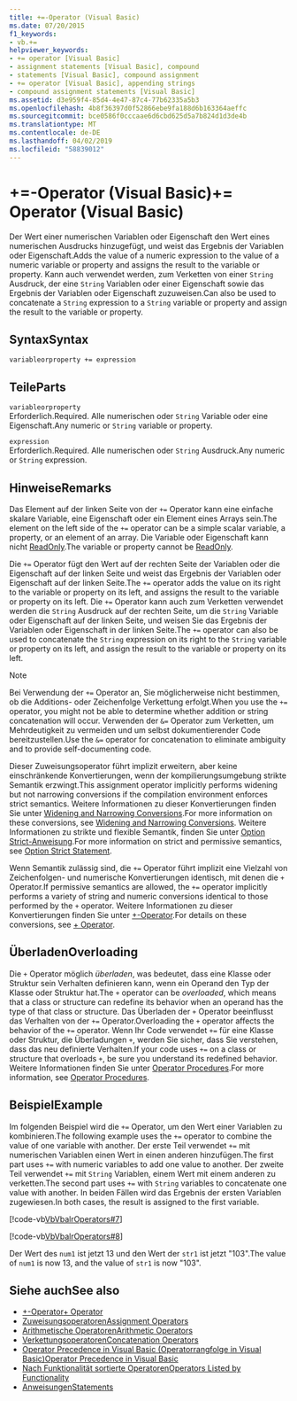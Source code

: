 ```yaml
---
title: +=-Operator (Visual Basic)
ms.date: 07/20/2015
f1_keywords:
- vb.+=
helpviewer_keywords:
- += operator [Visual Basic]
- assignment statements [Visual Basic], compound
- statements [Visual Basic], compound assignment
- += operator [Visual Basic], appending strings
- compound assignment statements [Visual Basic]
ms.assetid: d3e959f4-85d4-4e47-87c4-77b62335a5b3
ms.openlocfilehash: 4b8f36397d0f52866ebe9fa188d6b163364aeffc
ms.sourcegitcommit: bce0586f0cccaae6d6cbd625d5a7b824d1d3de4b
ms.translationtype: MT
ms.contentlocale: de-DE
ms.lasthandoff: 04/02/2019
ms.locfileid: "58839012"
---
```

# <a name="-operator-visual-basic"></a><span data-ttu-id="92def-102">+=-Operator (Visual Basic)</span><span class="sxs-lookup"><span data-stu-id="92def-102">+= Operator (Visual Basic)</span></span>
<span data-ttu-id="92def-103">Der Wert einer numerischen Variablen oder Eigenschaft den Wert eines numerischen Ausdrucks hinzugefügt, und weist das Ergebnis der Variablen oder Eigenschaft.</span><span class="sxs-lookup"><span data-stu-id="92def-103">Adds the value of a numeric expression to the value of a numeric variable or property and assigns the result to the variable or property.</span></span> <span data-ttu-id="92def-104">Kann auch verwendet werden, zum Verketten von einer `String` Ausdruck, der eine `String` Variablen oder einer Eigenschaft sowie das Ergebnis der Variablen oder Eigenschaft zuzuweisen.</span><span class="sxs-lookup"><span data-stu-id="92def-104">Can also be used to concatenate a `String` expression to a `String` variable or property and assign the result to the variable or property.</span></span>  
  
## <a name="syntax"></a><span data-ttu-id="92def-105">Syntax</span><span class="sxs-lookup"><span data-stu-id="92def-105">Syntax</span></span>  
  
```  
variableorproperty += expression  
```  
  
## <a name="parts"></a><span data-ttu-id="92def-106">Teile</span><span class="sxs-lookup"><span data-stu-id="92def-106">Parts</span></span>  
 `variableorproperty`  
 <span data-ttu-id="92def-107">Erforderlich.</span><span class="sxs-lookup"><span data-stu-id="92def-107">Required.</span></span> <span data-ttu-id="92def-108">Alle numerischen oder `String` Variable oder eine Eigenschaft.</span><span class="sxs-lookup"><span data-stu-id="92def-108">Any numeric or `String` variable or property.</span></span>  
  
 `expression`  
 <span data-ttu-id="92def-109">Erforderlich.</span><span class="sxs-lookup"><span data-stu-id="92def-109">Required.</span></span> <span data-ttu-id="92def-110">Alle numerischen oder `String` Ausdruck.</span><span class="sxs-lookup"><span data-stu-id="92def-110">Any numeric or `String` expression.</span></span>  
  
## <a name="remarks"></a><span data-ttu-id="92def-111">Hinweise</span><span class="sxs-lookup"><span data-stu-id="92def-111">Remarks</span></span>  
 <span data-ttu-id="92def-112">Das Element auf der linken Seite von der `+=` Operator kann eine einfache skalare Variable, eine Eigenschaft oder ein Element eines Arrays sein.</span><span class="sxs-lookup"><span data-stu-id="92def-112">The element on the left side of the `+=` operator can be a simple scalar variable, a property, or an element of an array.</span></span> <span data-ttu-id="92def-113">Die Variable oder Eigenschaft kann nicht [ReadOnly](../../../visual-basic/language-reference/modifiers/readonly.md).</span><span class="sxs-lookup"><span data-stu-id="92def-113">The variable or property cannot be [ReadOnly](../../../visual-basic/language-reference/modifiers/readonly.md).</span></span>  
  
 <span data-ttu-id="92def-114">Die `+=` Operator fügt den Wert auf der rechten Seite der Variablen oder die Eigenschaft auf der linken Seite und weist das Ergebnis der Variablen oder Eigenschaft auf der linken Seite.</span><span class="sxs-lookup"><span data-stu-id="92def-114">The `+=` operator adds the value on its right to the variable or property on its left, and assigns the result to the variable or property on its left.</span></span> <span data-ttu-id="92def-115">Die `+=` Operator kann auch zum Verketten verwendet werden die `String` Ausdruck auf der rechten Seite, um die `String` Variable oder Eigenschaft auf der linken Seite, und weisen Sie das Ergebnis der Variablen oder Eigenschaft in der linken Seite.</span><span class="sxs-lookup"><span data-stu-id="92def-115">The `+=` operator can also be used to concatenate the `String` expression on its right to the `String` variable or property on its left, and assign the result to the variable or property on its left.</span></span>  
  
> [!NOTE]
>  <span data-ttu-id="92def-116">Bei Verwendung der `+=` Operator an, Sie möglicherweise nicht bestimmen, ob die Additions- oder Zeichenfolge Verkettung erfolgt.</span><span class="sxs-lookup"><span data-stu-id="92def-116">When you use the `+=` operator, you might not be able to determine whether addition or string concatenation will occur.</span></span> <span data-ttu-id="92def-117">Verwenden der `&=` Operator zum Verketten, um Mehrdeutigkeit zu vermeiden und um selbst dokumentierender Code bereitzustellen.</span><span class="sxs-lookup"><span data-stu-id="92def-117">Use the `&=` operator for concatenation to eliminate ambiguity and to provide self-documenting code.</span></span>  
  
 <span data-ttu-id="92def-118">Dieser Zuweisungsoperator führt implizit erweitern, aber keine einschränkende Konvertierungen, wenn der kompilierungsumgebung strikte Semantik erzwingt.</span><span class="sxs-lookup"><span data-stu-id="92def-118">This assignment operator implicitly performs widening but not narrowing conversions if the compilation environment enforces strict semantics.</span></span> <span data-ttu-id="92def-119">Weitere Informationen zu dieser Konvertierungen finden Sie unter [Widening and Narrowing Conversions](../../../visual-basic/programming-guide/language-features/data-types/widening-and-narrowing-conversions.md).</span><span class="sxs-lookup"><span data-stu-id="92def-119">For more information on these conversions, see [Widening and Narrowing Conversions](../../../visual-basic/programming-guide/language-features/data-types/widening-and-narrowing-conversions.md).</span></span> <span data-ttu-id="92def-120">Weitere Informationen zu strikte und flexible Semantik, finden Sie unter [Option Strict-Anweisung](../../../visual-basic/language-reference/statements/option-strict-statement.md).</span><span class="sxs-lookup"><span data-stu-id="92def-120">For more information on strict and permissive semantics, see [Option Strict Statement](../../../visual-basic/language-reference/statements/option-strict-statement.md).</span></span>  
  
 <span data-ttu-id="92def-121">Wenn Semantik zulässig sind, die `+=` Operator führt implizit eine Vielzahl von Zeichenfolgen- und numerische Konvertierungen identisch, mit denen die `+` Operator.</span><span class="sxs-lookup"><span data-stu-id="92def-121">If permissive semantics are allowed, the `+=` operator implicitly performs a variety of string and numeric conversions identical to those performed by the `+` operator.</span></span> <span data-ttu-id="92def-122">Weitere Informationen zu dieser Konvertierungen finden Sie unter [+-Operator](../../../visual-basic/language-reference/operators/addition-operator.md).</span><span class="sxs-lookup"><span data-stu-id="92def-122">For details on these conversions, see [+ Operator](../../../visual-basic/language-reference/operators/addition-operator.md).</span></span>  
  
## <a name="overloading"></a><span data-ttu-id="92def-123">Überladen</span><span class="sxs-lookup"><span data-stu-id="92def-123">Overloading</span></span>  
 <span data-ttu-id="92def-124">Die `+` Operator möglich *überladen*, was bedeutet, dass eine Klasse oder Struktur sein Verhalten definieren kann, wenn ein Operand den Typ der Klasse oder Struktur hat.</span><span class="sxs-lookup"><span data-stu-id="92def-124">The `+` operator can be *overloaded*, which means that a class or structure can redefine its behavior when an operand has the type of that class or structure.</span></span> <span data-ttu-id="92def-125">Das Überladen der `+` Operator beeinflusst das Verhalten von der `+=` Operator.</span><span class="sxs-lookup"><span data-stu-id="92def-125">Overloading the `+` operator affects the behavior of the `+=` operator.</span></span> <span data-ttu-id="92def-126">Wenn Ihr Code verwendet `+=` für eine Klasse oder Struktur, die Überladungen `+`, werden Sie sicher, dass Sie verstehen, dass das neu definierte Verhalten.</span><span class="sxs-lookup"><span data-stu-id="92def-126">If your code uses `+=` on a class or structure that overloads `+`, be sure you understand its redefined behavior.</span></span> <span data-ttu-id="92def-127">Weitere Informationen finden Sie unter [Operator Procedures](../../../visual-basic/programming-guide/language-features/procedures/operator-procedures.md).</span><span class="sxs-lookup"><span data-stu-id="92def-127">For more information, see [Operator Procedures](../../../visual-basic/programming-guide/language-features/procedures/operator-procedures.md).</span></span>  
  
## <a name="example"></a><span data-ttu-id="92def-128">Beispiel</span><span class="sxs-lookup"><span data-stu-id="92def-128">Example</span></span>  
 <span data-ttu-id="92def-129">Im folgenden Beispiel wird die `+=` Operator, um den Wert einer Variablen zu kombinieren.</span><span class="sxs-lookup"><span data-stu-id="92def-129">The following example uses the `+=` operator to combine the value of one variable with another.</span></span> <span data-ttu-id="92def-130">Der erste Teil verwendet `+=` mit numerischen Variablen einen Wert in einen anderen hinzufügen.</span><span class="sxs-lookup"><span data-stu-id="92def-130">The first part uses `+=` with numeric variables to add one value to another.</span></span> <span data-ttu-id="92def-131">Der zweite Teil verwendet `+=` mit `String` Variablen, einem Wert mit einem anderen zu verketten.</span><span class="sxs-lookup"><span data-stu-id="92def-131">The second part uses `+=` with `String` variables to concatenate one value with another.</span></span> <span data-ttu-id="92def-132">In beiden Fällen wird das Ergebnis der ersten Variablen zugewiesen.</span><span class="sxs-lookup"><span data-stu-id="92def-132">In both cases, the result is assigned to the first variable.</span></span>  
  
 [!code-vb[VbVbalrOperators#7](~/samples/snippets/visualbasic/VS_Snippets_VBCSharp/VbVbalrOperators/VB/Class1.vb#7)]  
  
 [!code-vb[VbVbalrOperators#8](~/samples/snippets/visualbasic/VS_Snippets_VBCSharp/VbVbalrOperators/VB/Class1.vb#8)]  
  
 <span data-ttu-id="92def-133">Der Wert des `num1` ist jetzt 13 und den Wert der `str1` ist jetzt "103".</span><span class="sxs-lookup"><span data-stu-id="92def-133">The value of `num1` is now 13, and the value of `str1` is now "103".</span></span>  
  
## <a name="see-also"></a><span data-ttu-id="92def-134">Siehe auch</span><span class="sxs-lookup"><span data-stu-id="92def-134">See also</span></span>

- [<span data-ttu-id="92def-135">+-Operator</span><span class="sxs-lookup"><span data-stu-id="92def-135">+ Operator</span></span>](../../../visual-basic/language-reference/operators/addition-operator.md)
- [<span data-ttu-id="92def-136">Zuweisungsoperatoren</span><span class="sxs-lookup"><span data-stu-id="92def-136">Assignment Operators</span></span>](../../../visual-basic/language-reference/operators/assignment-operators.md)
- [<span data-ttu-id="92def-137">Arithmetische Operatoren</span><span class="sxs-lookup"><span data-stu-id="92def-137">Arithmetic Operators</span></span>](../../../visual-basic/language-reference/operators/arithmetic-operators.md)
- [<span data-ttu-id="92def-138">Verkettungsoperatoren</span><span class="sxs-lookup"><span data-stu-id="92def-138">Concatenation Operators</span></span>](../../../visual-basic/language-reference/operators/concatenation-operators.md)
- [<span data-ttu-id="92def-139">Operator Precedence in Visual Basic (Operatorrangfolge in Visual Basic)</span><span class="sxs-lookup"><span data-stu-id="92def-139">Operator Precedence in Visual Basic</span></span>](../../../visual-basic/language-reference/operators/operator-precedence.md)
- [<span data-ttu-id="92def-140">Nach Funktionalität sortierte Operatoren</span><span class="sxs-lookup"><span data-stu-id="92def-140">Operators Listed by Functionality</span></span>](../../../visual-basic/language-reference/operators/operators-listed-by-functionality.md)
- [<span data-ttu-id="92def-141">Anweisungen</span><span class="sxs-lookup"><span data-stu-id="92def-141">Statements</span></span>](../../../visual-basic/programming-guide/language-features/statements.md)

